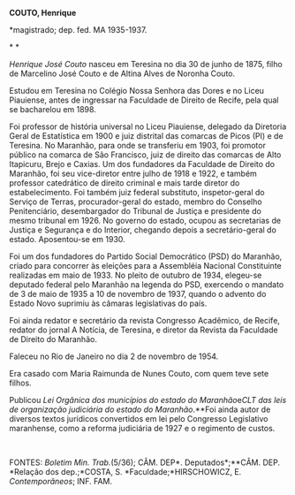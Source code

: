 **COUTO, Henrique**

\*magistrado; dep. fed. MA 1935-1937.

* *

*Henrique José Couto* nasceu em Teresina no dia 30 de junho de 1875,
filho de Marcelino José Couto e de Altina Alves de Noronha Couto.

Estudou em Teresina no Colégio Nossa Senhora das Dores e no Liceu
Piauiense, antes de ingressar na Faculdade de Direito de Recife, pela
qual se bacharelou em 1898.

Foi professor de história universal no Liceu Piauiense, delegado da
Diretoria Geral de Estatística em 1900 e juiz distrital das comarcas de
Picos (PI) e de Teresina. No Maranhão, para onde se transferiu em 1903,
foi promotor público na comarca de São Francisco, juiz de direito das
comarcas de Alto Itapicuru, Brejo e Caxias. Um dos fundadores da
Faculdade de Direito do Maranhão, foi seu vice-diretor entre julho de
1918 e 1922, e também professor catedrático de direito criminal e mais
tarde diretor do estabelecimento. Foi também juiz federal substituto,
inspetor-geral do Serviço de Terras, procurador-geral do estado, membro
do Conselho Penitenciário, desembargador do Tribunal de Justiça e
presidente do mesmo tribunal em 1926. No governo do estado, ocupou as
secretarias de Justiça e Segurança e do Interior, chegando depois a
secretário-geral do estado. Aposentou-se em 1930.

Foi um dos fundadores do Partido Social Democrático (PSD) do Maranhão,
criado para concorrer às eleições para a Assembléia Nacional
Constituinte realizadas em maio de 1933. No pleito de outubro de 1934,
elegeu-se deputado federal pelo Maranhão na legenda do PSD, exercendo o
mandato de 3 de maio de 1935 a 10 de novembro de 1937, quando o advento
do Estado Novo suprimiu às câmaras legislativas do país.

Foi ainda redator e secretário da revista Congresso Acadêmico, de
Recife, redator do jornal A Notícia, de Teresina, e diretor da Revista
da Faculdade de Direito do Maranhão.

Faleceu no Rio de Janeiro no dia 2 de novembro de 1954.

Era casado com Maria Raimunda de Nunes Couto, com quem teve sete filhos.

Publicou *Lei Orgânica dos municípios do* *estado do Maranhão*e*CLT das
leis* *de organização judiciária do estado do Maranhão*.**Foi ainda
autor de diversos textos jurídicos convertidos em lei pelo Congresso
Legislativo maranhense, como a reforma judiciária de 1927 e o regimento
de custos.

 

FONTES: *Boletim Min. Trab.*(5/36); CÂM. DEP*. Deputados*;**CÂM. DEP.
*Relação dos dep.;*COSTA, S. *Faculdade;*HIRSCHOWICZ, E.
*Contemporâneos*; INF. FAM.

 

 
